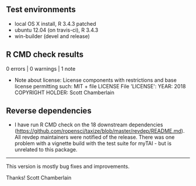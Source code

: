 ## Test environments

* local OS X install, R 3.4.3 patched
* ubuntu 12.04 (on travis-ci), R 3.4.3
* win-builder (devel and release)

## R CMD check results

0 errors | 0 warnings | 1 note

* Note about license:
License components with restrictions and base license permitting such:
  MIT + file LICENSE
File 'LICENSE':
  YEAR: 2018
  COPYRIGHT HOLDER: Scott Chamberlain

## Reverse dependencies

* I have run R CMD check on the 18 downstream dependencies
(<https://github.com/ropensci/taxize/blob/master/revdep/README.md>).
All revdep maintainers were notified of the release. There was one
problem with a vignette build with the test suite for myTAI - but is
unrelated to this package.

------

This version is mostly bug fixes and improvements.

Thanks!
Scott Chamberlain
